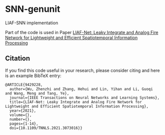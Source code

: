 # SNN-genunit

LIAF-SNN implementation

Part of the code is used in Paper [LIAF-Net: Leaky Integrate and Analog Fire Network for Lightweight and Efficient Spatiotemporal Information Processing](https://ieeexplore.ieee.org/abstract/document/9429228)

## Citation
If you find this code useful in your research, please consider citing and here is an example BibTeX entry:


```
@ARTICLE{9429228,
  author={Wu, Zhenzhi and Zhang, Hehui and Lin, Yihan and Li, Guoqi and Wang, Meng and Tang, Ye},
  journal={IEEE Transactions on Neural Networks and Learning Systems}, 
  title={LIAF-Net: Leaky Integrate and Analog Fire Network for Lightweight and Efficient Spatiotemporal Information Processing}, 
  year={2021},
  volume={},
  number={},
  pages={1-14},
  doi={10.1109/TNNLS.2021.3073016}}
```
